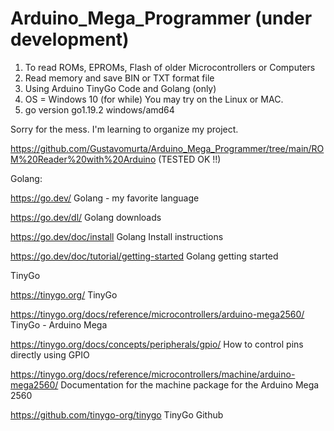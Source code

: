 # Arduino_Mega_Programmer  (under development)

1) To read ROMs, EPROMs, Flash of older Microcontrollers or Computers
2) Read memory and save BIN or TXT format file
3) Using Arduino TinyGo Code and Golang (only) 
4) OS = Windows 10 (for while) You may try on the Linux or MAC. 
5) go version go1.19.2 windows/amd64

Sorry for the mess. I'm learning to organize my project.

https://github.com/Gustavomurta/Arduino_Mega_Programmer/tree/main/ROM%20Reader%20with%20Arduino       (TESTED OK !!) 

Golang: 

https://go.dev/  Golang - my favorite language

https://go.dev/dl/   Golang downloads

https://go.dev/doc/install   Golang Install instructions 

https://go.dev/doc/tutorial/getting-started   Golang getting started 

TinyGo

https://tinygo.org/                                                                TinyGo 

https://tinygo.org/docs/reference/microcontrollers/arduino-mega2560/               TinyGo - Arduino Mega 

https://tinygo.org/docs/concepts/peripherals/gpio/                                 How to control pins directly using GPIO

https://tinygo.org/docs/reference/microcontrollers/machine/arduino-mega2560/       Documentation for the machine package for the Arduino Mega 2560

https://github.com/tinygo-org/tinygo                                               TinyGo Github 


